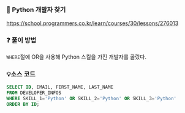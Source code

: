 ### 🔗 Python 개발자 찾기
https://school.programmers.co.kr/learn/courses/30/lessons/276013

### ❓ 풀이 방법
`WHERE`절에 OR을 사용해 Python 스킬을 가진 개발자를 골랐다.

### 💡소스 코드
````sql
SELECT ID, EMAIL, FIRST_NAME, LAST_NAME
FROM DEVELOPER_INFOS
WHERE SKILL_1='Python' OR SKILL_2='Python' OR SKILL_3='Python'
ORDER BY ID;
````